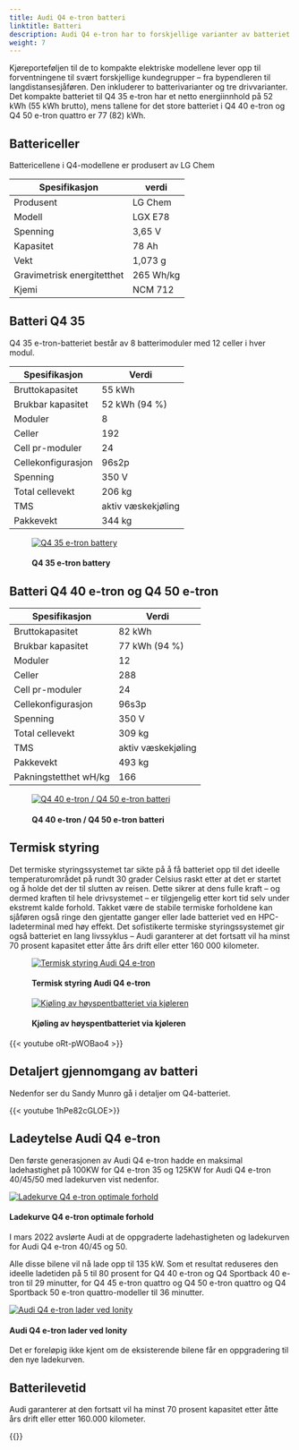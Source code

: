 ```yaml
---
title: Audi Q4 e-tron batteri
linktitle: Batteri
description: Audi Q4 e-tron har to forskjellige varianter av batteriet
weight: 7
---
```

<!-- markdownlint-disable MD033 -->
Kjøreporteføljen til de to kompakte elektriske modellene lever opp til forventningene til svært forskjellige kundegrupper – fra bypendleren til langdistansesjåføren. Den inkluderer to batterivarianter og tre drivvarianter. Det kompakte batteriet til Q4 35 e-tron har et netto energiinnhold på 52 kWh (55 kWh brutto), mens tallene for det store batteriet i Q4 40 e-tron og Q4 50 e-tron quattro er 77 (82) kWh.

## Battericeller

Battericellene i Q4-modellene er produsert av LG Chem

| **Spesifikasjon** | **verdi** |
|-----|-----|
| Produsent | LG Chem |
| Modell | LGX E78 |
| Spenning | 3,65 V |
| Kapasitet | 78 Ah |
| Vekt | 1,073 g |
| Gravimetrisk energitetthet | 265 Wh/kg |
| Kjemi | NCM 712 |

## Batteri Q4 35

Q4 35 e-tron-batteriet består av 8 batterimoduler med 12 celler i hver modul.

| **Spesifikasjon** | **Verdi** |
| ----- |----- |
| Bruttokapasitet | 55 kWh |
| Brukbar kapasitet | 52 kWh (94 %)|
| Moduler | 8 |
| Celler | 192 |
| Cell pr-moduler | 24 |
| Cellekonfigurasjon | 96s2p |
| Spenning | 350 V |
| Total cellevekt | 206 kg |
| TMS | aktiv væskekjøling |
| Pakkevekt | 344 kg |

<figure>
    <a href="https://media.electrichasgoneaudi.net/multimedia/models/q4-e-tron/drivetrain/battery/q4etron35battery.jpg">
        <img src="https://media.electrichasgoneaudi.net/multimedia/models/q4-e-tron/drivetrain/battery/q4etron35batterys.jpg"
        class="img-fluid" alt="Q4 35 e-tron battery" title="Q4 35 e-tron battery">
    </a>
    <figcaption><h4>Q4 35 e-tron battery</h4></figcaption>
</figure>

## Batteri Q4 40 e-tron og Q4 50 e-tron

| **Spesifikasjon** | **Verdi** |
| ----- |----- |
| Bruttokapasitet | 82 kWh |
| Brukbar kapasitet | 77 kWh (94 %)|
| Moduler | 12 |
| Celler | 288 |
| Cell pr-moduler | 24 |
| Cellekonfigurasjon | 96s3p |
| Spenning | 350 V |
| Total cellevekt | 309 kg |
| TMS | aktiv væskekjøling |
| Pakkevekt | 493 kg |
| Pakningstetthet wH/kg | 166 |

<figure>
    <a href="https://media.electrichasgoneaudi.net/multimedia/models/q4-e-tron/drivetrain/battery/q4etron40battery.jpg">
        <img src="https://media.electrichasgoneaudi.net/multimedia/models/q4-e-tron/drivetrain/battery/q4etron40batterys.jpg"
        class="img-fluid" alt="Q4 40 e-tron / Q4 50 e-tron batteri" title="Q4 40 e-tron / Q4 50 e-tron batteri">
    </a>
    <figcaption><h4>Q4 40 e-tron / Q4 50 e-tron batteri</h4></figcaption>
</figure>

## Termisk styring

Det termiske styringssystemet tar sikte på å få batteriet opp til det ideelle temperaturområdet på rundt 30 grader Celsius raskt etter at det er startet og å holde det der til slutten av reisen. Dette sikrer at dens fulle kraft – og dermed kraften til hele drivsystemet – er tilgjengelig etter kort tid selv under ekstremt kalde forhold. Takket være de stabile termiske forholdene kan sjåføren også ringe den gjentatte ganger eller lade batteriet ved en HPC-ladeterminal med høy effekt. Det sofistikerte termiske styringssystemet gir også batteriet en lang livssyklus – Audi garanterer at det fortsatt vil ha minst 70 prosent kapasitet etter åtte års drift eller etter 160 000 kilometer.

<figure>
    <a href="https://media.electrichasgoneaudi.net/multimedia/models/q4-e-tron/drivetrain/battery/batterycooling.jpg">
        <img src="https://media.electrichasgoneaudi.net/multimedia/models/q4-e-tron/drivetrain/battery/batterycoolings.jpg"
        class="img-fluid" alt="Termisk styring Audi Q4 e-tron" title="Termisk styring Audi Q4 e-tron">
    </a>
    <figcaption><h4>Termisk styring Audi Q4 e-tron</h4></figcaption>
</figure>

<figure>
    <a href="https://media.electrichasgoneaudi.net/multimedia/models/q4-e-tron/drivetrain/battery/battercooling2.jpg">
        <img src="https://media.electrichasgoneaudi.net/multimedia/models/q4-e-tron/drivetrain/battery/battercooling2s.jpg"
        class="img-fluid" alt="Kjøling av høyspentbatteriet via kjøleren" title="Kjøling av høyspentbatteriet via kjøleren">
    </a>
    <figcaption><h4>Kjøling av høyspentbatteriet via kjøleren</h4></figcaption>
</figure>

{{< youtube oRt-pWOBao4 >}}

## Detaljert gjennomgang av batteri

Nedenfor ser du Sandy Munro gå i detaljer om Q4-batteriet.

{{< youtube 1hPe82cGLOE>}}

## Ladeytelse Audi Q4 e-tron

Den første generasjonen av Audi Q4 e-tron hadde en maksimal ladehastighet på 100KW for Q4 e-tron 35 og 125KW for Audi Q4 e-tron 40/45/50 med ladekurven vist nedenfor.

<figur>
    <a href="https://media.electrichasgoneaudi.net/multimedia/models/q4-e-tron/knowledgeexchange/faq/whyhpcchargingslow/chargecurve.jpg">
        <img src="https://media.electrichasgoneaudi.net/multimedia/models/q4-e-tron/knowledgeexchange/faq/whyhpcchargingslow/chargecurve.jpg"
        class="img-fluid" alt="Ladekurve Q4 e-tron optimale forhold" title="Ladekurve Q4 e-tron optimale forhold">
    </a>
    <figcaption><h4>Ladekurve Q4 e-tron optimale forhold</h4></figcaption>
</figur>

I mars 2022 avslørte Audi at de oppgraderte ladehastigheten og ladekurven for Audi Q4 e-tron 40/45 og 50.

Alle disse bilene vil nå lade opp til 135 kW. Som et resultat reduseres den ideelle ladetiden på 5 til 80 prosent for Q4 40 e-tron og Q4 Sportback 40 e-tron til 29 minutter, for Q4 45 e-tron quattro og Q4 50 e-tron quattro og Q4 Sportback 50 e-tron quattro-modeller til 36 minutter.

<figur>
    <a href="https://media.electrichasgoneaudi.net/multimedia/models/q4-e-tron/drivetrain/battery/charging.jpg">
        <img src="https://media.electrichasgoneaudi.net/multimedia/models/q4-e-tron/drivetrain/battery/chargings.jpg"
        class="img-fluid" alt="Audi Q4 e-tron lader ved Ionity" title="Audi Q4 e-tron lader ved Ionity">
    </a>
    <figcaption><h4>Audi Q4 e-tron lader ved Ionity</h4></figcaption>
</figur>

Det er foreløpig ikke kjent om de eksisterende bilene får en oppgradering til den nye ladekurven.

## Batterilevetid

Audi garanterer at den fortsatt vil ha minst 70 prosent kapasitet etter åtte års drift eller etter 160.000 kilometer.

{{<children description="true" />}}
